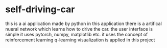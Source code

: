 # self-driving-car
this is a ai application made by python 
in this application there is a artifical nueral network which learns how to drive the car.
the user interface is simple
it uses pytorch, numpy, matplotlib etc.
it uses the concept of reinforcement learning
q-learning visualization is applied in this project
